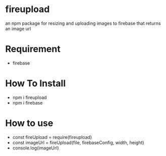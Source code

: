 # fireupload
an npm package for resizing and uploading images to firebase that returns an image  url
# Requirement
  - firebase
# How To Install
  - npm i fireupload
  - npm i firebase
# How to use
  - const fireUpload = require(fireupload)
  - const imageUrl = fireUpload(file, firebaseConfig, width, height)
  - console.log(imageUrl)
